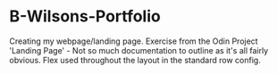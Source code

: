 # B-Wilsons-Portfolio
Creating my webpage/landing page. Exercise from the Odin Project 'Landing Page' - 
Not so much documentation to outline as it's all fairly obvious. 
Flex used throughout the layout in the standard row config. 
